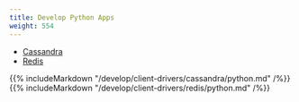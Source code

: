 ```yaml
---
title: Develop Python Apps
weight: 554
---
```


<ul class="nav nav-tabs nav-tabs-yb">
  <li class="active">
    <a href="#cql">
      <i class="icon-cassandra" aria-hidden="true"></i>
      Cassandra
    </a>
  </li>
  <li >
    <a href="#redis">
      <i class="icon-redis" aria-hidden="true"></i>
      Redis
    </a>
  </li>
</ul>

<div class="tab-content">
  <div id="cql" class="tab-pane fade in active">
    {{% includeMarkdown "/develop/client-drivers/cassandra/python.md" /%}}
  </div>
  <div id="redis" class="tab-pane fade">
    {{% includeMarkdown "/develop/client-drivers/redis/python.md" /%}}
  </div>
</div>
